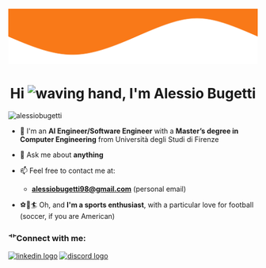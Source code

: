 ![Header](./images/header.svg)

<h1 align="center">Hi <img src="https://media.giphy.com/media/hvRJCLFzcasrR4ia7z/giphy.gif" alt="waving hand" width="25px">, I'm Alessio Bugetti</h1>

<p align="left"> <img src="https://komarev.com/ghpvc/?username=AlessioBugetti&label=Profile%20views&color=0e75b6&style=flat&color=ea690b&style=for-the-badge" alt="alessiobugetti" /></p>

- 🌱 I'm an **AI Engineer/Software Engineer** with a **Master’s degree in Computer Engineering** from Università degli Studi di Firenze

- 💬 Ask me about **anything**

- 📫 Feel free to contact me at:
  - **alessiobugetti98@gmail.com** (personal email)
  
- ⚽🏀🏄 Oh, and **I'm a sports enthusiast**, with a particular love for football (soccer, if you are American)

<h3 align="left">⻀Connect with me:</h3>
<p align="left">
  <a href="https://linkedin.com/in/alessiobugetti" target="blank"><img src="https://img.shields.io/static/v1?message=LinkedIn&logo=linkedin&label=&color=0077B5&logoColor=white&labelColor=&style=for-the-badge" height="25" alt="linkedin logo"  /></a>
  <a href="https://discord.com/users/alessio1911" target="blank"><img src="https://img.shields.io/static/v1?message=Discord&logo=discord&label=&color=7289DA&logoColor=white&labelColor=&style=for-the-badge" height="25" alt="discord logo"  /></a>
</p>
